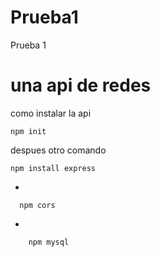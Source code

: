 # Prueba1
Prueba 1

<h1> una api de redes</h1>
<p> como instalar la api</p>

    npm init
    
despues otro comando

    npm install express

-

      npm cors
-

        npm mysql


